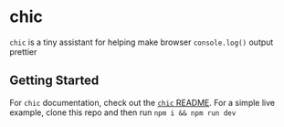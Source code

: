 # chic

`chic` is a tiny assistant for helping make browser `console.log()` output prettier

## Getting Started

For `chic` documentation, check out the [`chic` README](/chic/README.md). For a simple live example, clone this repo and then run `npm i && npm run dev`
